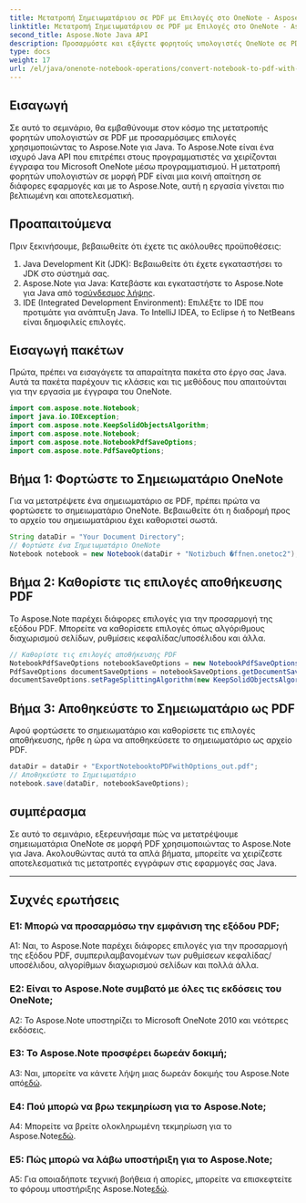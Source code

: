 ```yaml
---
title: Μετατροπή Σημειωματάριου σε PDF με Επιλογές στο OneNote - Aspose.Note
linktitle: Μετατροπή Σημειωματάριου σε PDF με Επιλογές στο OneNote - Aspose.Note
second_title: Aspose.Note Java API
description: Προσαρμόστε και εξάγετε φορητούς υπολογιστές OneNote σε PDF με ευκολία! Το Aspose.Note για Java χειρίζεται την άρση βαρών. Περιλαμβάνεται οδηγός βήμα προς βήμα! #OneNote #Java #Aspose
type: docs
weight: 17
url: /el/java/onenote-notebook-operations/convert-notebook-to-pdf-with-options/
---
```

## Εισαγωγή

Σε αυτό το σεμινάριο, θα εμβαθύνουμε στον κόσμο της μετατροπής φορητών υπολογιστών σε PDF με προσαρμόσιμες επιλογές χρησιμοποιώντας το Aspose.Note για Java. Το Aspose.Note είναι ένα ισχυρό Java API που επιτρέπει στους προγραμματιστές να χειρίζονται έγγραφα του Microsoft OneNote μέσω προγραμματισμού. Η μετατροπή φορητών υπολογιστών σε μορφή PDF είναι μια κοινή απαίτηση σε διάφορες εφαρμογές και με το Aspose.Note, αυτή η εργασία γίνεται πιο βελτιωμένη και αποτελεσματική.

## Προαπαιτούμενα

Πριν ξεκινήσουμε, βεβαιωθείτε ότι έχετε τις ακόλουθες προϋποθέσεις:

1. Java Development Kit (JDK): Βεβαιωθείτε ότι έχετε εγκαταστήσει το JDK στο σύστημά σας.
2. Aspose.Note για Java: Κατεβάστε και εγκαταστήστε το Aspose.Note για Java από το[σύνδεσμος λήψης](https://releases.aspose.com/note/java/).
3. IDE (Integrated Development Environment): Επιλέξτε το IDE που προτιμάτε για ανάπτυξη Java. Το IntelliJ IDEA, το Eclipse ή το NetBeans είναι δημοφιλείς επιλογές.

## Εισαγωγή πακέτων

Πρώτα, πρέπει να εισαγάγετε τα απαραίτητα πακέτα στο έργο σας Java. Αυτά τα πακέτα παρέχουν τις κλάσεις και τις μεθόδους που απαιτούνται για την εργασία με έγγραφα του OneNote.

```java
import com.aspose.note.Notebook;
import java.io.IOException;
import com.aspose.note.KeepSolidObjectsAlgorithm;
import com.aspose.note.Notebook;
import com.aspose.note.NotebookPdfSaveOptions;
import com.aspose.note.PdfSaveOptions;
```

## Βήμα 1: Φορτώστε το Σημειωματάριο OneNote

Για να μετατρέψετε ένα σημειωματάριο σε PDF, πρέπει πρώτα να φορτώσετε το σημειωματάριο OneNote. Βεβαιωθείτε ότι η διαδρομή προς το αρχείο του σημειωματάριου έχει καθοριστεί σωστά.

```java
String dataDir = "Your Document Directory";
// Φορτώστε ένα Σημειωματάριο OneNote
Notebook notebook = new Notebook(dataDir + "Notizbuch �ffnen.onetoc2");
```

## Βήμα 2: Καθορίστε τις επιλογές αποθήκευσης PDF

Το Aspose.Note παρέχει διάφορες επιλογές για την προσαρμογή της εξόδου PDF. Μπορείτε να καθορίσετε επιλογές όπως αλγόριθμους διαχωρισμού σελίδων, ρυθμίσεις κεφαλίδας/υποσέλιδου και άλλα.

```java
// Καθορίστε τις επιλογές αποθήκευσης PDF
NotebookPdfSaveOptions notebookSaveOptions = new NotebookPdfSaveOptions();
PdfSaveOptions documentSaveOptions = notebookSaveOptions.getDocumentSaveOptions();
documentSaveOptions.setPageSplittingAlgorithm(new KeepSolidObjectsAlgorithm());
```

## Βήμα 3: Αποθηκεύστε το Σημειωματάριο ως PDF

Αφού φορτώσετε το σημειωματάριο και καθορίσετε τις επιλογές αποθήκευσης, ήρθε η ώρα να αποθηκεύσετε το σημειωματάριο ως αρχείο PDF.

```java
dataDir = dataDir + "ExportNotebooktoPDFwithOptions_out.pdf";
// Αποθηκεύστε το Σημειωματάριο
notebook.save(dataDir, notebookSaveOptions);
```

## συμπέρασμα

Σε αυτό το σεμινάριο, εξερευνήσαμε πώς να μετατρέψουμε σημειωματάρια OneNote σε μορφή PDF χρησιμοποιώντας το Aspose.Note για Java. Ακολουθώντας αυτά τα απλά βήματα, μπορείτε να χειρίζεστε αποτελεσματικά τις μετατροπές εγγράφων στις εφαρμογές σας Java.

---

## Συχνές ερωτήσεις

### Ε1: Μπορώ να προσαρμόσω την εμφάνιση της εξόδου PDF;

A1: Ναι, το Aspose.Note παρέχει διάφορες επιλογές για την προσαρμογή της εξόδου PDF, συμπεριλαμβανομένων των ρυθμίσεων κεφαλίδας/υποσέλιδου, αλγορίθμων διαχωρισμού σελίδων και πολλά άλλα.

### Ε2: Είναι το Aspose.Note συμβατό με όλες τις εκδόσεις του OneNote;

A2: Το Aspose.Note υποστηρίζει το Microsoft OneNote 2010 και νεότερες εκδόσεις.

### Ε3: Το Aspose.Note προσφέρει δωρεάν δοκιμή;

 A3: Ναι, μπορείτε να κάνετε λήψη μιας δωρεάν δοκιμής του Aspose.Note από[εδώ](https://releases.aspose.com/).

### Ε4: Πού μπορώ να βρω τεκμηρίωση για το Aspose.Note;

 A4: Μπορείτε να βρείτε ολοκληρωμένη τεκμηρίωση για το Aspose.Note[εδώ](https://reference.aspose.com/note/java/).

### Ε5: Πώς μπορώ να λάβω υποστήριξη για το Aspose.Note;

 A5: Για οποιαδήποτε τεχνική βοήθεια ή απορίες, μπορείτε να επισκεφτείτε το φόρουμ υποστήριξης Aspose.Note[εδώ](https://forum.aspose.com/c/note/28).